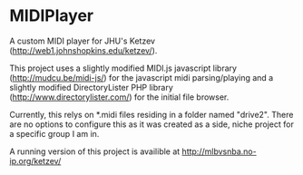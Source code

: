 MIDIPlayer
==========

A custom MIDI player for JHU's Ketzev (http://web1.johnshopkins.edu/ketzev/).

This project uses a slightly modified MIDI.js javascript library (http://mudcu.be/midi-js/) for the javascript midi parsing/playing and a slightly modified DirectoryLister PHP library (http://www.directorylister.com/) for the initial file browser.

Currently, this relys on *.midi files residing in a folder named "drive2".  There are no options to configure this as it was created as a side, niche project for a specific group I am in.

A running version of this project is availible at http://mlbvsnba.no-ip.org/ketzev/
